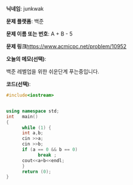 **닉네임**: junkwak

**문제 플랫폼**: 백준

**문제 이름 또는 번호**:  A + B - 5


**문제 링크**https://www.acmicpc.net/problem/10952

**오늘의 메모(선택)**: 

백준 레벨업을 위한 쉬운단계 푸는중입니다.


**코드(선택)**:

```cpp
#include<iostream>


using namespace std;
int   main()
{
      while (1) {
      int a,b;
      cin >>a;
      cin >>b;
      if (a == 0 && b == 0)
            break ;
      cout<<a+b<<endl;
      }
      return (0);
}
